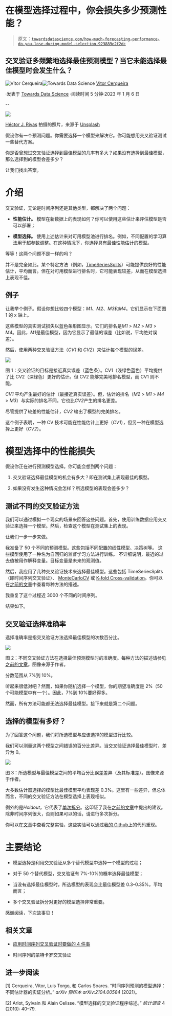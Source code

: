 # 在模型选择过程中，你会损失多少预测性能？

> 原文：[`towardsdatascience.com/how-much-forecasting-performance-do-you-lose-during-model-selection-923889e2f2dc`](https://towardsdatascience.com/how-much-forecasting-performance-do-you-lose-during-model-selection-923889e2f2dc)

## 交叉验证多频繁地选择最佳预测模型？当它未能选择最佳模型时会发生什么？

[](https://vcerq.medium.com/?source=post_page-----923889e2f2dc--------------------------------)![Vitor Cerqueira](https://vcerq.medium.com/?source=post_page-----923889e2f2dc--------------------------------)[](https://towardsdatascience.com/?source=post_page-----923889e2f2dc--------------------------------)![Towards Data Science](https://towardsdatascience.com/?source=post_page-----923889e2f2dc--------------------------------) [Vitor Cerqueira](https://vcerq.medium.com/?source=post_page-----923889e2f2dc--------------------------------)

·发表于 [Towards Data Science](https://towardsdatascience.com/?source=post_page-----923889e2f2dc--------------------------------) ·阅读时间 5 分钟·2023 年 1 月 6 日

--

![](img/39b7e74a9c3a5f831df25ddcdefda989.png)

[Héctor J. Rivas](https://unsplash.com/@hjrc33?utm_source=medium&utm_medium=referral) 拍摄的照片，来源于 [Unsplash](https://unsplash.com/?utm_source=medium&utm_medium=referral)

假设你有一个预测问题。你需要选择一个模型来解决它。你可能想用交叉验证测试一些替代方案。

你是否曾想过交叉验证选择到最佳模型的几率有多大？如果没有选择到最佳模型，那么选择到的模型会差多少？

让我们找出答案。

# 介绍

交叉验证，无论是时间序列还是其他类型，都解决了两个问题：

+   **性能估计。** 模型在新数据上的表现如何？你可以使用这些估计来评估模型是否可以部署；

+   **模型选择。** 使用上述估计来对可用模型池进行排名。例如，不同配置的学习算法用于超参数调整。在这种情况下，你选择具有最佳性能估计的模型。

等等！这两个问题不是一样的吗？

并不是完全如此。某个特定方法（例如，[TimeSeriesSplits](https://scikit-learn.org/stable/modules/generated/sklearn.model_selection.TimeSeriesSplit.html)）可能提供良好的性能估计，平均而言。但在对可用模型进行排名时，它可能表现较差，从而在模型选择上表现不佳。

## 例子

让我举个例子。假设你想比较四个模型：*M1*、*M2*、*M3*和*M4*。它们显示在下面图 1 的 x 轴上。

这些模型的真实测试损失以蓝色条形图显示。它们的排名是*M1* > *M2* > *M3* > *M4*。因此，*M1*是最佳模型，因为它显示了最低的误差（比如说，平均绝对误差）。

然后，使用两种交叉验证方法（*CV1* 和 *CV2*）来估计每个模型的误差。

![](img/5cfdaa5ac8d9a69c342a8bae8172f02a.png)

图 1：交叉验证的目标是接近真实误差（蓝色条）。CV1（浅绿色蓝色）平均提供了比 CV2（深绿色）更好的估计。但 CV2 能够完美地排名模型，而 CV1 则不能。

*CV1* 平均产生最好的估计（最接近真实误差）。但，估计的排名（*M2* > *M1* > *M4* > *M3*）与实际的排名不同。它也比*CV2*产生的排名更差。

尽管提供了较差的性能估计，*CV2* 输出了模型的完美排名。

这个例子表明，一种 CV 技术可能在性能估计上更好（*CV1*），但另一种在模型选择上更好（*CV2*）。

# 模型选择中的性能损失

假设你正在进行预测模型选择。你可能会想到两个问题：

1.  交叉验证选择最佳模型的机会有多大？即在测试集上表现最佳的模型。

1.  如果没有发生这种情况会怎样？所选模型的表现会差多少？

## 测试不同的交叉验证方法

我们可以通过模拟一个现实的场景来回答这些问题。首先，使用训练数据应用交叉验证来选择一个模型。然后，检查这个模型在测试集上的表现。

让我们一步一步来做。

我准备了 50 个不同的预测模型。这些包括不同配置的线性模型、决策树等。 这些模型使用了一种名为自回归的监督学习方法进行训练。 不详细说明，最近的过去值被用作解释变量。目标变量是未来的观测值。

然后，我应用了几种交叉验证技术来选择最佳模型。这些包括 TimeSeriesSplits（即时间序列交叉验证）、 [MonteCarloCV](https://medium.com/towards-data-science/monte-carlo-cross-validation-for-time-series-ed01c41e2995) 或 [K-fold Cross-validation](https://scikit-learn.org/stable/modules/generated/sklearn.model_selection.KFold.html)。你可以在[之前的文章](https://medium.com/@vcerq/9-techniques-for-cross-validating-time-series-data-7828fc3f781d)中查看每种方法的描述。

我重复了这个过程近 3000 个不同的时间序列。

结果如下。

## 交叉验证选择准确率

选择准确率是指交叉验证方法选择最佳模型的次数百分比。

![](img/80625c7c26117114b581529f09c3a7de.png)

图 2：不同交叉验证方法在选择最佳预测模型时的准确度。每种方法的描述请参见[之前的文章](https://medium.com/@vcerq/9-techniques-for-cross-validating-time-series-data-7828fc3f781d)。图像来源于作者。

分数范围从 7%到 10%。

听起来很低对吧？然而，如果你随机选择一个模型，你的期望准确度是 2%（50 个可能模型中有一个）。因此，7%到 10%要好得多。

然而，所有方法可能都无法选择最佳模型。接下来就是第二个问题。

## 选择的模型有多好？

为了回答这个问题，我们将所选模型与应该选择的模型进行比较。

我们可以测量这两个模型之间错误的百分比差异。当交叉验证选择最佳模型时，差异为 0。

![](img/a88956776f6c10350d79706e8b67b7bb.png)

图 3：所选模型与最佳模型之间的平均百分比误差差异（及其标准差）。图像来源于作者。

大多数估计器选择的模型比最佳模型平均表现差 0.3%。这里有一些差异，但总体而言，不同的交叉验证方法在模型选择上表现相似。

例外的是*Holdout*，它代表了[单次拆分](https://scikit-learn.org/stable/modules/generated/sklearn.model_selection.train_test_split.html)。这印证了我在[之前的文章](https://medium.com/towards-data-science/4-things-to-do-when-applying-cross-validation-with-time-series-c6a5674ebf3a)中提出的建议。除非时间序列很大，否则如果可以的话，请进行多次拆分。

你可以在[文章](https://arxiv.org/pdf/2104.00584.pdf)中查看完整实验，这些实验可以通过[我的 Github](https://github.com/vcerqueira/model_selection_forecasting)上的代码重现。

# 主要结论

+   模型选择是利用交叉验证从多个替代模型中选择一个模型的过程；

+   对于 50 个替代模型，交叉验证有 7%-10%的概率选择最佳模型；

+   当没有选择最佳模型时，所选模型的表现会比最佳模型差 0.3–0.35%，平均而言；

+   多个交叉验证拆分对更好的模型选择非常重要。

感谢阅读，下次故事见！

## 相关文章

+   [应用时间序列交叉验证时要做的 4 件事](https://medium.com/towards-data-science/4-things-to-do-when-applying-cross-validation-with-time-series-c6a5674ebf3a)

+   时间序列的蒙特卡罗交叉验证

## 进一步阅读

[1] Cerqueira, Vitor, Luis Torgo, 和 Carlos Soares. “时间序列预测的模型选择：不同估计器的实证分析。” *arXiv 预印本 arXiv:2104.00584* (2021)。

[2] Arlot, Sylvain 和 Alain Celisse. “模型选择的交叉验证程序综述。” *统计调查* 4 (2010): 40–79.
